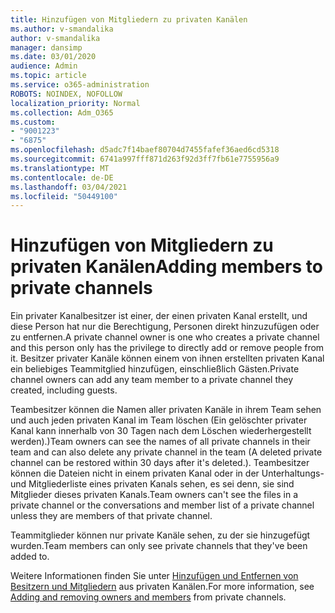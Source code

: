 ```yaml
---
title: Hinzufügen von Mitgliedern zu privaten Kanälen
ms.author: v-smandalika
author: v-smandalika
manager: dansimp
ms.date: 03/01/2020
audience: Admin
ms.topic: article
ms.service: o365-administration
ROBOTS: NOINDEX, NOFOLLOW
localization_priority: Normal
ms.collection: Adm_O365
ms.custom:
- "9001223"
- "6875"
ms.openlocfilehash: d5adc7f14baef80704d7455fafef36aed6cd5318
ms.sourcegitcommit: 6741a997fff871d263f92d3ff7fb61e7755956a9
ms.translationtype: MT
ms.contentlocale: de-DE
ms.lasthandoff: 03/04/2021
ms.locfileid: "50449100"
---
```

# <a name="adding-members-to-private-channels"></a><span data-ttu-id="4e672-102">Hinzufügen von Mitgliedern zu privaten Kanälen</span><span class="sxs-lookup"><span data-stu-id="4e672-102">Adding members to private channels</span></span>

<span data-ttu-id="4e672-103">Ein privater Kanalbesitzer ist einer, der einen privaten Kanal erstellt, und diese Person hat nur die Berechtigung, Personen direkt hinzuzufügen oder zu entfernen.</span><span class="sxs-lookup"><span data-stu-id="4e672-103">A private channel owner is one who creates a private channel and this person only has the privilege to directly add or remove people from it.</span></span> <span data-ttu-id="4e672-104">Besitzer privater Kanäle können einem von ihnen erstellten privaten Kanal ein beliebiges Teammitglied hinzufügen, einschließlich Gästen.</span><span class="sxs-lookup"><span data-stu-id="4e672-104">Private channel owners can add any team member to a private channel they created, including guests.</span></span>

<span data-ttu-id="4e672-105">Teambesitzer können die Namen aller privaten Kanäle in ihrem Team sehen und auch jeden privaten Kanal im Team löschen (Ein gelöschter privater Kanal kann innerhalb von 30 Tagen nach dem Löschen wiederhergestellt werden).)</span><span class="sxs-lookup"><span data-stu-id="4e672-105">Team owners can see the names of all private channels in their team and can also delete any private channel in the team (A deleted private channel can be restored within 30 days after it's deleted.).</span></span> <span data-ttu-id="4e672-106">Teambesitzer können die Dateien nicht in einem privaten Kanal oder in der Unterhaltungs- und Mitgliederliste eines privaten Kanals sehen, es sei denn, sie sind Mitglieder dieses privaten Kanals.</span><span class="sxs-lookup"><span data-stu-id="4e672-106">Team owners can't see the files in a private channel or the conversations and member list of a private channel unless they are members of that private channel.</span></span>

<span data-ttu-id="4e672-107">Teammitglieder können nur private Kanäle sehen, zu der sie hinzugefügt wurden.</span><span class="sxs-lookup"><span data-stu-id="4e672-107">Team members can only see private channels that they've been added to.</span></span>

<span data-ttu-id="4e672-108">Weitere Informationen finden Sie unter [Hinzufügen und Entfernen von Besitzern und Mitgliedern](https://docs.microsoft.com/MicrosoftTeams/private-channels#adding-and-removing-owners-and-members) aus privaten Kanälen.</span><span class="sxs-lookup"><span data-stu-id="4e672-108">For more information, see [Adding and removing owners and members](https://docs.microsoft.com/MicrosoftTeams/private-channels#adding-and-removing-owners-and-members) from private channels.</span></span>
